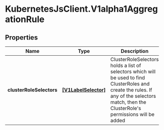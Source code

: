 # KubernetesJsClient.V1alpha1AggregationRule

## Properties
Name | Type | Description | Notes
------------ | ------------- | ------------- | -------------
**clusterRoleSelectors** | [**[V1LabelSelector]**](V1LabelSelector.md) | ClusterRoleSelectors holds a list of selectors which will be used to find ClusterRoles and create the rules. If any of the selectors match, then the ClusterRole&#39;s permissions will be added | [optional] 


